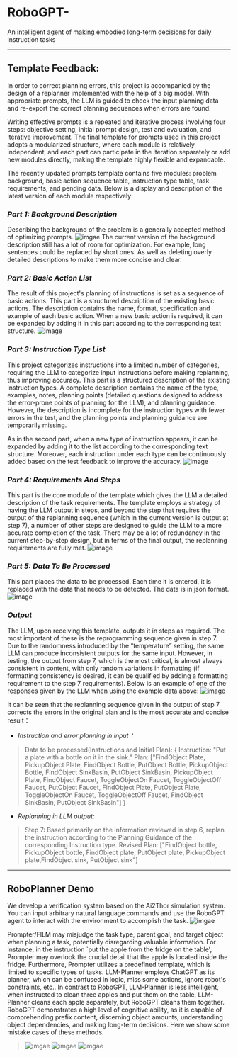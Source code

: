 # RoboGPT-
An intelligent agent of making embodied long-term decisions for daily instruction tasks
- - -

## **Template Feedback:**

In order to correct planning errors, this project is accompanied by the design of a replanner implemented with the help of a big model. With appropriate prompts, the LLM is guided to check the input planning data and re-export the correct planning sequences when errors are found.



Writing effective prompts is a repeated and iterative process involving four steps: objective setting, initial prompt design, test and evaluation, and iterative improvement. The final template for prompts used in this project adopts a modularized structure, where each module is relatively independent, and each part can participate in the iteration separately or add new modules directly, making the template highly flexible and expandable.



The recently updated prompts template contains five modules: problem background, basic action sequence table, instruction type table, task requirements, and pending data. Below is a display and description of the latest version of each module respectively:



### *Part 1:* ***Background Description***
Describing the background of the problem is a generally accepted method of optimizing prompts.
![imgae](Replan_Example/prompt_part1_Background.png)
The current version of the background description still has a lot of room for optimization. For example, long sentences could be replaced by short ones. As well as deleting overly detailed descriptions to make them more concise and clear.

### *Part 2:* ***Basic Action List***
The result of this project's planning of instructions is set as a sequence of basic actions. This part is a structured description of the existing basic actions. The description contains the name, format, specification and example of each basic action. When a new basic action is required, it can be expanded by adding it in this part according to the corresponding text structure.
![image](Replan_Example/prompt_part2_Basic-Action.png)

### *Part 3:* ***Instruction Type List***
This project categorizes instructions into a limited number of categories, requiring the LLM to categorize input instructions before making replanning, thus improving accuracy. This part is a structured description of the existing instruction types. A complete description contains the name of the type, examples, notes, planning points (detailed questions designed to address the error-prone points of planning for the LLM), and planning guidance. However, the description is incomplete for the instruction types with fewer errors in the test, and the planning points and planning guidance are temporarily missing.

As in the second part, when a new type of instruction appears, it can be expanded by adding it to the list according to the corresponding text structure. Moreover, each instruction under each type can be continuously added based on the test feedback to improve the accuracy.
![image](Replan_Example/prompt_part3_Instruction-Type.png)

### *Part 4:* ***Requirements And Steps***
This part is the core module of the template which gives the LLM a detailed description of the task requirements. The template employs a strategy of having the LLM output in steps, and beyond the step that requires the output of the replanning sequence (which in the current version is output at step 7), a number of other steps are designed to guide the LLM to a more accurate completion of the task. There may be a lot of redundancy in the current step-by-step design, but in terms of the final output, the replanning requirements are fully met.
![image](Replan_Example/prompt_part4_Requirment.png)

### *Part 5:* ***Data To Be Processed***
This part places the data to be processed. Each time it is entered, it is replaced with the data that needs to be detected. The data is in json format.
![image](Replan_Example/prompt_part5_Input-Data.png)

### ***Output***
The LLM, upon receiving this template, outputs it in steps as required. The most important of these is the reprogramming sequence given in step 7. Due to the randomness introduced by the “temperature” setting, the same LLM can produce inconsistent outputs for the same input. However, in testing, the output from step 7, which is the most critical, is almost always consistent in content, with only random variations in formatting (if formatting consistency is desired, it can be qualified by adding a formatting requirement to the step 7 requirements). Below is an example of one of the responses given by the LLM when using the example data above:
![image](Replan_Example/Output_all.png)

It can be seen that the replanning sequence given in the output of step 7 corrects the errors in the original plan and is the most accurate and concise result：

- *Instruction and error planning in input：*
> Data to be processed(Instructions and Initial Plan):
> {
> Instruction: "Put a plate with a bottle on it in the sink."
> Plan: ["FindObject Plate, PickupObject Plate, FindObject Bottle, PutObject Bottle, PickupObject Bottle, FindObject SinkBasin, PutObject SinkBasin, PickupObject Plate, FindObject Faucet, ToggleObjectOn Faucet, ToggleObjectOff Faucet, PutObject Faucet, FindObject Plate, PutObject Plate, ToggleObjectOn Faucet, ToggleObjectOff Faucet, FindObject SinkBasin, PutObject SinkBasin"]
> }

- *Replanning in LLM output:*
> Step 7: Based primarily on the information reviewed in step 6, replan the instruction according to the Planning Guidance of the corresponding Instruction type. Revised Plan: 
> ["FindObject bottle, PickupObject bottle, FindObject plate, PutObject plate, PickupObject plate,FindObject sink, PutObject sink"]

- - -

## **RoboPlanner Demo**

We develop a verification system based on the Ai2Thor simulation system. You can input arbitrary natural language commands and use the RoboGPT agent to interact with the environment to accomplish the task.
![imgae](RoboGPT.gif)

Prompter/FILM may misjudge the task type, parent goal, and target object when planning a task, potentially disregarding valuable information. For instance, in the instruction `put the apple from the fridge on the table', Prompter may overlook the crucial detail that the apple is located inside the fridge. Furthermore, Prompter utilizes a predefined template, which is limited to specific types of tasks. LLM-Planner employs ChatGPT as its planner, which can be confused in logic, miss some actions, ignore robot's constraints, etc.. In contrast to RoboGPT, LLM-Planner is less intelligent, when instructed to clean three apples and put them on the table, LLM-Planner cleans each apple separately, but RoboGPT cleans them together. RoboGPT demonstrates a high level of cognitive ability, as it is capable of comprehending prefix content, discerning object amounts, understanding object dependencies, and making long-term decisions. Here we show some mistake cases of these methods. 
> ![imgae](mistake/GT_mistake.png)
> ![imgae](mistake/FILM_mistake.png)
> ![imgae](mistake/LLM_mistake.png)
